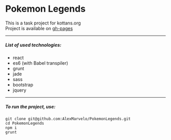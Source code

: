 # Pokemon Legends
This is a task project for kottans.org<br>
Project is available on [gh-pages](http://alexmarvelo.github.io/PokemonLegends/)

---

##### List of used technologies:
- react
- es6 (with Babel transpiler)
- grunt
- jade
- sass
- bootstrap
- jquery

---

##### To run the project, use:
```
git clone git@github.com:AlexMarvelo/PokemonLegends.git
cd PokemonLegends
npm i
grunt
```
